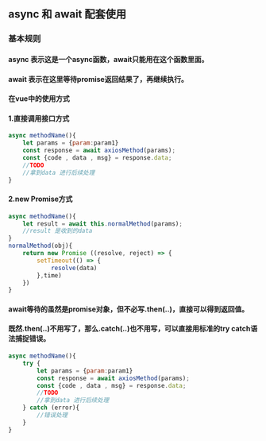 ## async 和 await 配套使用

### 基本规则
####  async 表示这是一个async函数，await只能用在这个函数里面。
####  await 表示在这里等待promise返回结果了，再继续执行。

####  在vue中的使用方式

####  1.直接调用接口方式
```  javascript
async methodName(){
    let params = {param:param1}
    const response = await axiosMethod(params);
    const {code , data , msg} = response.data;
    //TODO   
    //拿到data 进行后续处理
}
```

####  2.new Promise方式
````  javascript
async methodName(){
    let result = await this.normalMethod(params);
    //result 是收到的data
}
normalMethod(obj){
    return new Promise ((resolve, reject) => {
        setTimeout(() => {
            resolve(data)
        },time)
    })
}
````

####  await等待的虽然是promise对象，但不必写.then(..)，直接可以得到返回值。

####  既然.then(..)不用写了，那么.catch(..)也不用写，可以直接用标准的try catch语法捕捉错误。

```  javascript
async methodName(){
    try {
        let params = {param:param1}
        const response = await axiosMethod(params);
        const {code , data , msg} = response.data;
        //TODO   
        //拿到data 进行后续处理
    } catch (error){
        //错误处理
    }
}
```
